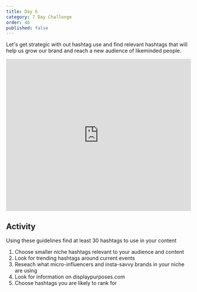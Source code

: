 ```yaml
---
title: Day 6
category: 7 Day Challenge
order: 46
published: false
---
```


Let's get strategic with out hashtag use and find relevant hashtags that will help us grow our brand and reach a new audience of likeminded people. 

<div class="cms-embed" data-cms-embed="PGlmcmFtZSB3aWR0aD0iMTAwJSIgaGVpZ2h0PSI0MTUiIHNyYz0iaHR0cHM6Ly93d3cueW91dHViZS5jb20vZW1iZWQvbVZKMklKT1ZEYXciIGZyYW1lYm9yZGVyPSIwIiBhbGxvdz0iYWNjZWxlcm9tZXRlcjsgYXV0b3BsYXk7IGVuY3J5cHRlZC1tZWRpYTsgZ3lyb3Njb3BlOyBwaWN0dXJlLWluLXBpY3R1cmUiIGFsbG93ZnVsbHNjcmVlbj48L2lmcmFtZT4K"><iframe width="100%" height="415" src="https://www.youtube.com/embed/LT_6_NMxUPc" frameborder="0" allow="accelerometer; autoplay; encrypted-media; gyroscope; picture-in-picture" allowfullscreen=""></iframe></div>

## Activity&nbsp;

Using these guidelines find at least 30 hashtags to use in your content

1. Choose smaller niche hashtags relevant to your audience and content
2. Look for trending hashtags around current events
3. Reseach what micro-influencers and insta-savvy brands in your niche are using
4. Look for information on displaypurposes.com
5. Choose hashtags you are likely to rank for